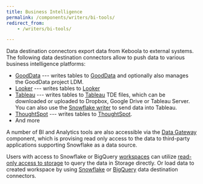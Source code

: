 ```yaml
---
title: Business Intelligence
permalink: /components/writers/bi-tools/
redirect_from:
    - /writers/bi-tools/

---
```


Data destination connectors export data from Keboola to external systems. The following data destination connectors
allow to push data to various business intelligence platforms:

- [GoodData](/components/writers/bi-tools/gooddata/) --- writes tables to [GoodData](https://www.gooddata.com/) and optionally also manages the GoodData project LDM.
- [Looker](/components/writers/bi-tools/looker/) --- writes tables to [Looker](https://looker.com/)
- [Tableau](/components/writers/bi-tools/tableau/) --- writes tables to [Tableau](https://www.tableau.com/) TDE files, which can be downloaded or uploaded to Dropbox, Google Drive or Tableau Server. You can also use the [Snowflake writer](/components/writers/database/snowflake/) to send data into Tableau.
- [ThoughtSpot](/components/writers/bi-tools/thoughtspot) --- writes tables to [ThoughtSpot](https://www.thoughtspot.com/product).
- And more

A number of BI and Analytics tools are also accessible via the [Data Gateway](/components/applications/data-gateway/) component, which is provising read only access to the data to third-party applications supporting Snowflake as a data source.

Users with access to Snowflake or BigQuery [workspaces](/transformations/workspace/) can utilize [read-only access to storage](/transformations/mappings/#read-only-input-mapping) to query the data in Storage directly. Or load data to created workspace by using [Snowflake](/components/writers/database/snowflake/) or [BigQuery](/components/writers/database/bigquery/) data destination connectors.